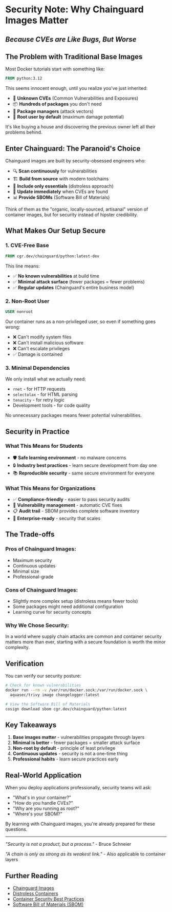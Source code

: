 # Security Note: Why Chainguard Images Matter
## *Because CVEs are Like Bugs, But Worse*

## The Problem with Traditional Base Images

Most Docker tutorials start with something like:
```dockerfile
FROM python:3.12
```

This seems innocent enough, until you realize you've just inherited:
- 🚨 **Unknown CVEs** (Common Vulnerabilities and Exposures)
- 📦 **Hundreds of packages** you don't need
- 🔧 **Package managers** (attack vectors)
- 👤 **Root user by default** (maximum damage potential)

It's like buying a house and discovering the previous owner left all their problems behind.

## Enter Chainguard: The Paranoid's Choice

Chainguard images are built by security-obsessed engineers who:
- 🔍 **Scan continuously** for vulnerabilities
- 🏗️ **Build from source** with modern toolchains
- 🚫 **Include only essentials** (distroless approach)
- 🔄 **Update immediately** when CVEs are found
- 📊 **Provide SBOMs** (Software Bill of Materials)

Think of them as the "organic, locally-sourced, artisanal" version of container images, but for security instead of hipster credibility.

## What Makes Our Setup Secure

### 1. CVE-Free Base
```dockerfile
FROM cgr.dev/chainguard/python:latest-dev
```
This line means:
- ✅ **No known vulnerabilities** at build time
- ✅ **Minimal attack surface** (fewer packages = fewer problems)
- ✅ **Regular updates** (Chainguard's entire business model)

### 2. Non-Root User
```dockerfile
USER nonroot
```
Our container runs as a non-privileged user, so even if something goes wrong:
- ❌ Can't modify system files
- ❌ Can't install malicious software
- ❌ Can't escalate privileges
- ✅ Damage is contained

### 3. Minimal Dependencies
We only install what we actually need:
- `rnet` - for HTTP requests
- `selectolax` - for HTML parsing
- `tenacity` - for retry logic
- Development tools - for code quality

No unnecessary packages means fewer potential vulnerabilities.

## Security in Practice

### What This Means for Students
- 🛡️ **Safe learning environment** - no malware concerns
- 🔒 **Industry best practices** - learn secure development from day one
- 📚 **Reproducible security** - same secure environment for everyone

### What This Means for Organizations
- ✅ **Compliance-friendly** - easier to pass security audits
- 🚨 **Vulnerability management** - automatic CVE fixes
- 📋 **Audit trail** - SBOM provides complete software inventory
- 🏢 **Enterprise-ready** - security that scales

## The Trade-offs

### Pros of Chainguard Images:
- Maximum security
- Continuous updates
- Minimal size
- Professional-grade

### Cons of Chainguard Images:
- Slightly more complex setup (distroless means fewer tools)
- Some packages might need additional configuration
- Learning curve for security concepts

### Why We Chose Security:
In a world where supply chain attacks are common and container security matters more than ever, starting with a secure foundation is worth the minor complexity.

## Verification

You can verify our security posture:

```bash
# Check for known vulnerabilities
docker run --rm -v /var/run/docker.sock:/var/run/docker.sock \
  aquasec/trivy image changelogger:latest

# View the Software Bill of Materials
cosign download sbom cgr.dev/chainguard/python:latest
```

## Key Takeaways

1. **Base images matter** - vulnerabilities propagate through layers
2. **Minimal is better** - fewer packages = smaller attack surface
3. **Non-root by default** - principle of least privilege
4. **Continuous updates** - security is not a one-time thing
5. **Professional habits** - learn secure practices early

## Real-World Application

When you deploy applications professionally, security teams will ask:
- "What's in your container?"
- "How do you handle CVEs?"
- "Why are you running as root?"
- "Where's your SBOM?"

By learning with Chainguard images, you're already prepared for these questions.

---

*"Security is not a product, but a process."* - Bruce Schneier

*"A chain is only as strong as its weakest link."* - Also applicable to container layers

## Further Reading

- [Chainguard Images](https://www.chainguard.dev/chainguard-images)
- [Distroless Containers](https://github.com/GoogleContainerTools/distroless)
- [Container Security Best Practices](https://cheatsheetseries.owasp.org/cheatsheets/Docker_Security_Cheat_Sheet.html)
- [Software Bill of Materials (SBOM)](https://www.cisa.gov/sbom)
